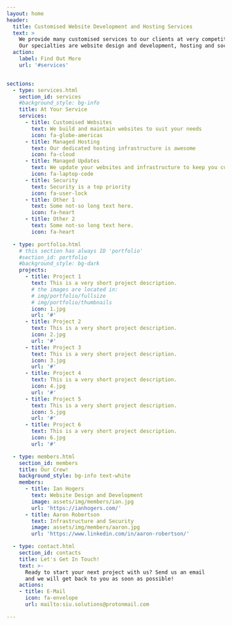```yaml
---
layout: home
header:
  title: Customised Website Development and Hosting Services
  text: >
    We provide many customised services to our clients at very competitive rates.
    Our specialties are website design and development, hosting and social media marketing.
  action:
    label: Find Out More
    url: '#services'


sections:
  - type: services.html
    section_id: services
    #background_style: bg-info
    title: At Your Service
    services:
      - title: Customised Websites
        text: We build and maintain websites to suit your needs
        icon: fa-globe-americas
      - title: Managed Hosting
        text: Our dedicated hosting infrastructure is awesome
        icon: fa-cloud
      - title: Managed Updates
        text: We update your websites and infrastructure to keep you current.
        icon: fa-laptop-code
      - title: Security
        text: Security is a top priority
        icon: fa-user-lock
      - title: Other 1
        text: Some not-so long text here.
        icon: fa-heart
      - title: Other 2
        text: Some not-so long text here.
        icon: fa-heart

  - type: portfolio.html
    # this section has always ID 'portfolio'
    #section_id: portfolio
    #background_style: bg-dark
    projects:
      - title: Project 1
        text: This is a very short project description.
        # the images are located in:
        # img/portfolio/fullsize
        # img/portfolio/thumbnails
        icon: 1.jpg
        url: '#'
      - title: Project 2
        text: This is a very short project description.
        icon: 2.jpg
        url: '#'
      - title: Project 3
        text: This is a very short project description.
        icon: 3.jpg
        url: '#'
      - title: Project 4
        text: This is a very short project description.
        icon: 4.jpg
        url: '#'
      - title: Project 5
        text: This is a very short project description.
        icon: 5.jpg
        url: '#'
      - title: Project 6
        text: This is a very short project description.
        icon: 6.jpg
        url: '#'

  - type: members.html
    section_id: members
    title: Our Crew!
    background_style: bg-info text-white
    members:
      - title: Ian Hogers
        text: Website Design and Development
        image: assets/img/members/ian.jpg
        url: 'https://ianhogers.com/'
      - title: Aaron Robertson
        text: Infrastructure and Security
        image: assets/img/members/aaron.jpg
        url: 'https://www.linkedin.com/in/aaron-robertson/'

  - type: contact.html
    section_id: contacts
    title: Let's Get In Touch!
    text: >-
      Ready to start your next project with us? Send us an email
      and we will get back to you as soon as possible!
    actions:
    - title: E-Mail
      icon: fa-envelope
      url: mailto:siu.solutions@protonmail.com

---
```

